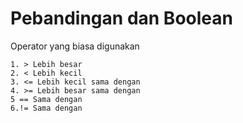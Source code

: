 # Pebandingan dan Boolean

Operator yang biasa digunakan

    1. > Lebih besar
    2. < Lebih kecil
    3. <= Lebih kecil sama dengan
    4. >= Lebih besar sama dengan 
    5 == Sama dengan
    6.!= Sama dengan 